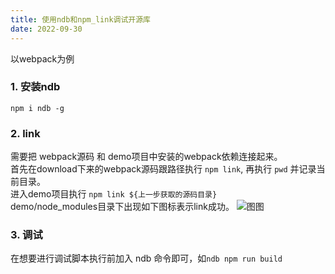 ```yaml
---
title: 使用ndb和npm_link调试开源库
date: 2022-09-30
---
```


以webpack为例  
### 1. 安装ndb
```
npm i ndb -g
```
### 2. link
需要把 webpack源码 和 demo项目中安装的webpack依赖连接起来。  
首先在download下来的webpack源码跟路径执行
`npm link`, 再执行 `pwd` 并记录当前目录。  
进入demo项目执行 `npm link ${上一步获取的源码目录}`  
demo/node_modules目录下出现如下图标表示link成功。
![图图](/assets/%E4%BD%BF%E7%94%A8ndb%E5%92%8Cnpm_link%E8%B0%83%E8%AF%95%E5%BC%80%E6%BA%90%E5%BA%93.jpg)

### 3. 调试
在想要进行调试脚本执行前加入 ndb 命令即可，如`ndb npm run build`
